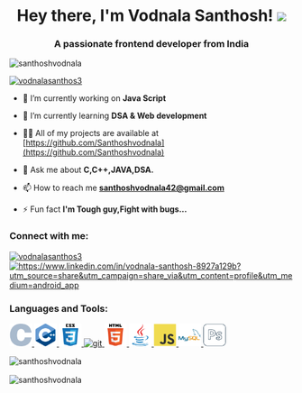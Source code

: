 
<h1 align="center">Hey there, I'm Vodnala Santhosh! <img src="https://media.giphy.com/media/hvRJCLFzcasrR4ia7z/giphy.gif" width="36"/></h1>
<h3 align="center">A passionate frontend developer from India</h3>

<p align="left"> <img src="https://komarev.com/ghpvc/?username=santhoshvodnala&label=Profile%20views&color=0e75b6&style=flat" alt="santhoshvodnala" /> </p>

<p align="left"> <a href="https://twitter.com/vodnalasanthos3" target="blank"><img src="https://img.shields.io/twitter/follow/vodnalasanthos3?logo=twitter&style=for-the-badge" alt="vodnalasanthos3" /></a> </p>

- 🔭 I’m currently working on **Java Script**

- 🌱 I’m currently learning **DSA & Web development**

- 👨‍💻 All of my projects are available at [https://github.com/Santhoshvodnala](https://github.com/Santhoshvodnala)

- 💬 Ask me about **C,C++,JAVA,DSA.**

- 📫 How to reach me **santhoshvodnala42@gmail.com**

- ⚡ Fun fact **I'm Tough guy,Fight with bugs...**

<h3 align="left">Connect with me:</h3>
<p align="left">
<a href="https://twitter.com/vodnalasanthos3" target="blank"><img align="center" src="https://raw.githubusercontent.com/rahuldkjain/github-profile-readme-generator/master/src/images/icons/Social/twitter.svg" alt="vodnalasanthos3" height="30" width="40" /></a>
<a href="https://linkedin.com/in/https://www.linkedin.com/in/vodnala-santhosh-8927a129b?utm_source=share&utm_campaign=share_via&utm_content=profile&utm_medium=android_app" target="blank"><img align="center" src="https://raw.githubusercontent.com/rahuldkjain/github-profile-readme-generator/master/src/images/icons/Social/linked-in-alt.svg" alt="https://www.linkedin.com/in/vodnala-santhosh-8927a129b?utm_source=share&utm_campaign=share_via&utm_content=profile&utm_medium=android_app" height="30" width="40" /></a>
</p>

<h3 align="left">Languages and Tools:</h3>
<p align="left"> <a href="https://www.cprogramming.com/" target="_blank" rel="noreferrer"> <img src="https://raw.githubusercontent.com/devicons/devicon/master/icons/c/c-original.svg" alt="c" width="40" height="40"/> </a> <a href="https://www.w3schools.com/cpp/" target="_blank" rel="noreferrer"> <img src="https://raw.githubusercontent.com/devicons/devicon/master/icons/cplusplus/cplusplus-original.svg" alt="cplusplus" width="40" height="40"/> </a> <a href="https://www.w3schools.com/css/" target="_blank" rel="noreferrer"> <img src="https://raw.githubusercontent.com/devicons/devicon/master/icons/css3/css3-original-wordmark.svg" alt="css3" width="40" height="40"/> </a> <a href="https://git-scm.com/" target="_blank" rel="noreferrer"> <img src="https://www.vectorlogo.zone/logos/git-scm/git-scm-icon.svg" alt="git" width="40" height="40"/> </a> <a href="https://www.w3.org/html/" target="_blank" rel="noreferrer"> <img src="https://raw.githubusercontent.com/devicons/devicon/master/icons/html5/html5-original-wordmark.svg" alt="html5" width="40" height="40"/> </a> <a href="https://www.java.com" target="_blank" rel="noreferrer"> <img src="https://raw.githubusercontent.com/devicons/devicon/master/icons/java/java-original.svg" alt="java" width="40" height="40"/> </a> <a href="https://developer.mozilla.org/en-US/docs/Web/JavaScript" target="_blank" rel="noreferrer"> <img src="https://raw.githubusercontent.com/devicons/devicon/master/icons/javascript/javascript-original.svg" alt="javascript" width="40" height="40"/> </a> <a href="https://www.mysql.com/" target="_blank" rel="noreferrer"> <img src="https://raw.githubusercontent.com/devicons/devicon/master/icons/mysql/mysql-original-wordmark.svg" alt="mysql" width="40" height="40"/> </a> <a href="https://www.photoshop.com/en" target="_blank" rel="noreferrer"> <img src="https://raw.githubusercontent.com/devicons/devicon/master/icons/photoshop/photoshop-line.svg" alt="photoshop" width="40" height="40"/> </a> </p>

<p><img align="center" src="https://github-readme-stats.vercel.app/api/top-langs?username=santhoshvodnala&show_icons=true&locale=en&layout=compact" alt="santhoshvodnala" /></p>

<p><img align="center" src="https://github-readme-streak-stats.herokuapp.com/?user=santhoshvodnala&" alt="santhoshvodnala" /></p>
